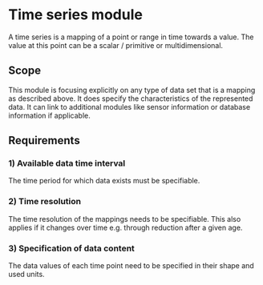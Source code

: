 # Time series module

A time series is a mapping of a point or range in time towards a value. The value at this point can be a scalar / primitive or multidimensional.

## Scope

This module is focusing explicitly on any type of data set that is a mapping as described above.
It does specify the characteristics of the represented data.
It can link to additional modules like sensor information or database information if applicable.

## Requirements

### 1) Available data time interval
The time period for which data exists must be specifiable.

### 2) Time resolution
The time resolution of the mappings needs to be specifiable.
This also applies if it changes over time e.g. through reduction after a given age.

### 3) Specification of data content
The data values of each time point need to be specified in their shape and used units.

